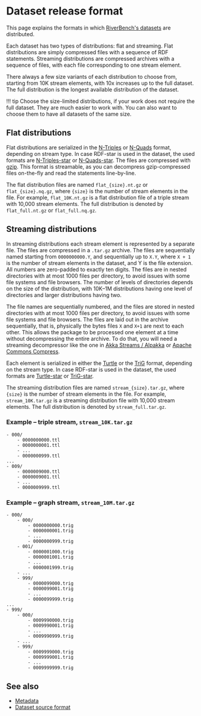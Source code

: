 # Dataset release format

This page explains the formats in which [RiverBench's datasets](../datasets) are distributed.

Each dataset has two types of distributions: flat and streaming. Flat distributions are simply compressed files with a sequence of RDF statements. Streaming distributions are compressed archives with a sequence of files, with each file corresponding to one stream element.

There always a few size variants of each distribution to choose from, starting from 10K stream elements, with 10x increases up to the full dataset. The full distribution is the longest available distribution of the dataset.

!!! tip
    Choose the size-limited distributions, if your work does not require the full dataset. They are much easier to work with. You can also want to choose them to have all datasets of the same size.

## Flat distributions

Flat distributions are serialized in the [N-Triples](https://www.w3.org/TR/n-triples/) or [N-Quads](https://www.w3.org/TR/n-quads/) format, depending on stream type. In case RDF-star is used in the dataset, the used formats are [N-Triples-star](https://www.w3.org/2021/12/rdf-star.html#n-triples-star) or [N-Quads-star](https://www.w3.org/2021/12/rdf-star.html#n-quads-star). The files are compressed with [gzip](https://en.wikipedia.org/wiki/Gzip). This format is streamable, as you can decompress gzip-compressed files on-the-fly and read the statements line-by-line.

The flat distribution files are named `flat_{size}.nt.gz` or `flat_{size}.nq.gz`, where `{size}` is the number of stream elements in the file. For example, `flat_10K.nt.gz` is a flat distribution file of a triple stream with 10,000 stream elements. The full distribution is denoted by `flat_full.nt.gz` or `flat_full.nq.gz`.

## Streaming distributions

In streaming distributions each stream element is represented by a separate file. The files are compressed in a `.tar.gz` archive. The files are sequentially named starting from `0000000000.Y`, and sequentially up to `X.Y`, where `X + 1` is the number of stream elements in the dataset, and Y is the file extension. All numbers are zero-padded to exactly ten digits. The files are in nested directories with at most 1000 files per directory, to avoid issues with some file systems and file browsers. The number of levels of directories depends on the size of the distribution, with 10K–1M distributions having one level of directories and larger distributions having two.

The file names are sequentially numbered, and the files are stored in nested directories with at most 1000 files per directory, to avoid issues with some file systems and file browsers. The files are laid out in the archive sequentially, that is, physically the bytes files `X` and `X+1` are next to each other. This allows the package to be processed one element at a time without decompressing the entire archive. To do that, you will need a streaming decompressor like the one in [Akka Streams / Alpakka](https://doc.akka.io/docs/alpakka/current/file.html) or [Apache Commons Compress](https://commons.apache.org/proper/commons-compress/).

Each element is serialized in either the [Turtle](https://www.w3.org/TR/turtle/) or the [TriG](https://www.w3.org/TR/trig/) format, depending on the stream type. In case RDF-star is used in the dataset, the used formats are [Turtle-star](https://www.w3.org/2021/12/rdf-star.html#turtle-star) or [TriG-star](https://www.w3.org/2021/12/rdf-star.html#trig-star).

The streaming distribution files are named `stream_{size}.tar.gz`, where `{size}` is the number of stream elements in the file. For example, `stream_10K.tar.gz` is a streaming distribution file with 10,000 stream elements. The full distribution is denoted by `stream_full.tar.gz`.

### Example – triple stream, `stream_10K.tar.gz`

```
- 000/
    - 0000000000.ttl
    - 0000000001.ttl
    - ...
    - 0000000999.ttl
...
- 009/
    - 0000009000.ttl
    - 0000009001.ttl
    - ...
    - 0000009999.ttl
```

### Example – graph stream, `stream_10M.tar.gz`

```
- 000/
    - 000/
        - 0000000000.trig
        - 0000000001.trig
        - ...
        - 0000000999.trig
    - 001/
        - 0000001000.trig
        - 0000001001.trig
        - ...
        - 0000001999.trig
    - ...
    - 999/
        - 0000099000.trig
        - 0000099001.trig
        - ...
        - 0000099999.trig
...
- 999/
    - 000/
        - 0009990000.trig
        - 0009990001.trig
        - ...
        - 0009990999.trig
    - ...
    - 999/
        - 0009999000.trig
        - 0009999001.trig
        - ...
        - 0009999999.trig
```

## See also

- [Metadata](metadata)
- [Dataset source format](dataset-source-format)
